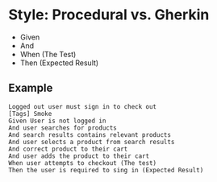 # Style: Procedural vs. Gherkin
- Given
- And
- When (The Test)
- Then (Expected Result)

## Example
```
Logged out user must sign in to check out
[Tags] Smoke
Given User is not logged in
And user searches for products
And search results contains relevant products
And user selects a product from search results
And correct product to their cart
And user adds the product to their cart
When user attempts to checkout (The test)
Then the user is required to sing in (Expected Result)
```